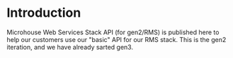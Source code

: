 Introduction
============

Microhouse Web Services Stack API (for gen2/RMS) is published here to help our customers use our "basic" API for our RMS stack. This is the gen2 iteration, and we have already sarted gen3.

